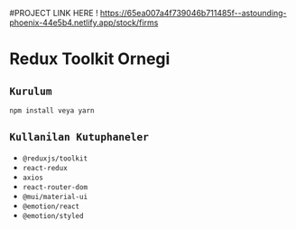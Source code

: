 #PROJECT LINK HERE !
https://65ea007a4f739046b711485f--astounding-phoenix-44e5b4.netlify.app/stock/firms

# Redux Toolkit Ornegi

## `Kurulum`

```
npm install veya yarn
```

## `Kullanilan Kutuphaneler`

- `@reduxjs/toolkit`
- `react-redux`
- `axios`
- `react-router-dom`
- `@mui/material-ui`
- `@emotion/react`
- `@emotion/styled`
